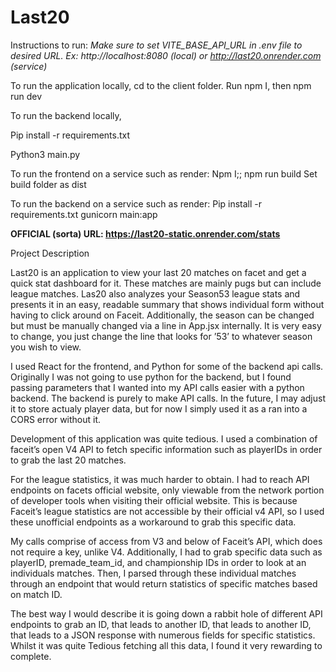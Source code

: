 # Last20
Instructions to run:
*Make sure to set VITE_BASE_API_URL in .env file to desired URL. Ex: http://localhost:8080 (local) or http://last20.onrender.com (service)*


To run the application locally, cd to the client folder. Run npm I, then npm run dev
 
To run the backend locally,

Pip install -r requirements.txt

Python3 main.py

To run the frontend on a service such as render:
Npm I;; npm run build
Set build folder as dist

To run the backend on a service such as render:
Pip install -r requirements.txt
gunicorn main:app



**OFFICIAL (sorta) URL: https://last20-static.onrender.com/stats**

Project Description

Last20 is an application to view your last 20 matches on facet and get a quick stat dashboard for it. These matches are mainly pugs but can include league matches. Las20 also analyzes your Season53 league stats and presents it in an easy, readable summary that shows individual form without having to click around on Faceit. Additionally, the season can be changed but must be manually changed via a line in App.jsx internally. It is very easy to change, you just change the line that looks for ’53’ to whatever season you wish to view.

I used React for the frontend, and Python for some of the backend api calls. Originally I was not going to use python for the backend, but I found passing parameters that I wanted into my API calls easier with a python backend. The backend is purely to make API calls. In the future, I may adjust it to store actualy player data, but for now I simply used it as a ran into a CORS error without it.

Development of this application was quite tedious. I used a combination of faceit’s open V4 API to fetch specific information such as playerIDs in order to grab the last 20 matches.

For the league statistics, it was much harder to obtain. I had to reach API endpoints on facets official website, only viewable from the network portion of developer tools when visiting their official website. This is because Faceit’s league statistics are not accessible by their official v4 API, so I used these unofficial endpoints as a workaround to grab this specific data.

My calls comprise of access from V3 and below of Faceit’s API, which does not require a key, unlike V4. Additionally, I had to grab specific data such as playerID, premade_team_id, and championship IDs in order to look at an individuals matches. Then, I parsed through these individual matches through an endpoint that would return statistics of specific matches based on match ID. 

The best way I would describe it is going down a rabbit hole of different API endpoints to grab an ID, that leads to another ID, that leads to another ID, that leads to a JSON response with numerous fields for specific statistics. Whilst it was quite Tedious fetching all this data, I found it very rewarding to complete. 
